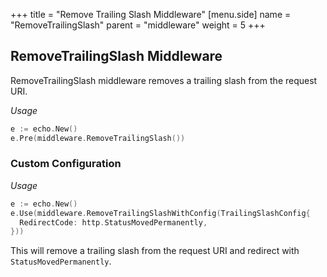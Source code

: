 +++
title = "Remove Trailing Slash Middleware"
[menu.side]
  name = "RemoveTrailingSlash"
  parent = "middleware"
  weight = 5
+++

## RemoveTrailingSlash Middleware

RemoveTrailingSlash middleware removes a trailing slash from the request URI.

*Usage*

```go
e := echo.New()
e.Pre(middleware.RemoveTrailingSlash())
```

### Custom Configuration

*Usage*

```go
e := echo.New()
e.Use(middleware.RemoveTrailingSlashWithConfig(TrailingSlashConfig{
  RedirectCode: http.StatusMovedPermanently,
}))
```

This will remove a trailing slash from the request URI and redirect with `StatusMovedPermanently`.
